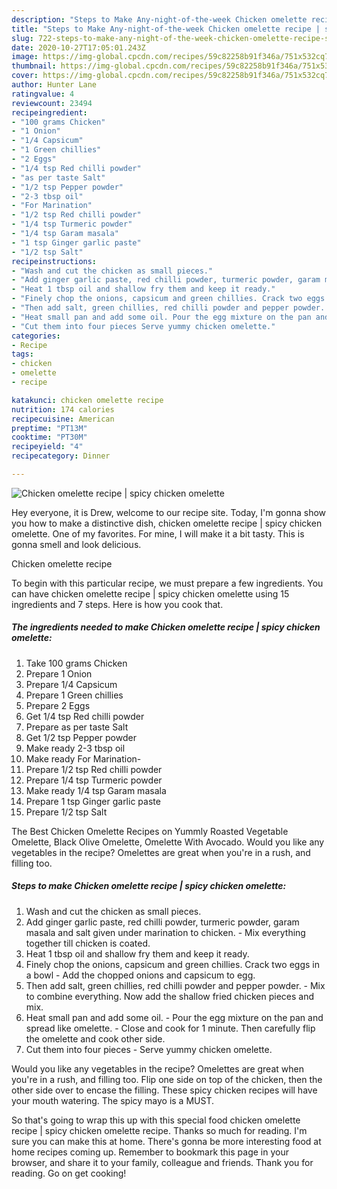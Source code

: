 ```yaml
---
description: "Steps to Make Any-night-of-the-week Chicken omelette recipe | spicy chicken omelette"
title: "Steps to Make Any-night-of-the-week Chicken omelette recipe | spicy chicken omelette"
slug: 722-steps-to-make-any-night-of-the-week-chicken-omelette-recipe-spicy-chicken-omelette
date: 2020-10-27T17:05:01.243Z
image: https://img-global.cpcdn.com/recipes/59c82258b91f346a/751x532cq70/chicken-omelette-recipe-spicy-chicken-omelette-recipe-main-photo.jpg
thumbnail: https://img-global.cpcdn.com/recipes/59c82258b91f346a/751x532cq70/chicken-omelette-recipe-spicy-chicken-omelette-recipe-main-photo.jpg
cover: https://img-global.cpcdn.com/recipes/59c82258b91f346a/751x532cq70/chicken-omelette-recipe-spicy-chicken-omelette-recipe-main-photo.jpg
author: Hunter Lane
ratingvalue: 4
reviewcount: 23494
recipeingredient:
- "100 grams Chicken"
- "1 Onion"
- "1/4 Capsicum"
- "1 Green chillies"
- "2 Eggs"
- "1/4 tsp Red chilli powder"
- "as per taste Salt"
- "1/2 tsp Pepper powder"
- "2-3 tbsp oil"
- "For Marination"
- "1/2 tsp Red chilli powder"
- "1/4 tsp Turmeric powder"
- "1/4 tsp Garam masala"
- "1 tsp Ginger garlic paste"
- "1/2 tsp Salt"
recipeinstructions:
- "Wash and cut the chicken as small pieces."
- "Add ginger garlic paste, red chilli powder, turmeric powder, garam masala and salt given under marination to chicken. Mix everything together till chicken is coated."
- "Heat 1 tbsp oil and shallow fry them and keep it ready."
- "Finely chop the onions, capsicum and green chillies. Crack two eggs in a bowl Add the chopped onions and capsicum to egg."
- "Then add salt, green chillies, red chilli powder and pepper powder. Mix to combine everything. Now add the shallow fried chicken pieces and mix."
- "Heat small pan and add some oil. Pour the egg mixture on the pan and spread like omelette. Close and cook for 1 minute. Then carefully flip the omelette and cook other side."
- "Cut them into four pieces Serve yummy chicken omelette."
categories:
- Recipe
tags:
- chicken
- omelette
- recipe

katakunci: chicken omelette recipe 
nutrition: 174 calories
recipecuisine: American
preptime: "PT13M"
cooktime: "PT30M"
recipeyield: "4"
recipecategory: Dinner

---
```



![Chicken omelette recipe | spicy chicken omelette](https://img-global.cpcdn.com/recipes/59c82258b91f346a/751x532cq70/chicken-omelette-recipe-spicy-chicken-omelette-recipe-main-photo.jpg)

Hey everyone, it is Drew, welcome to our recipe site. Today, I'm gonna show you how to make a distinctive dish, chicken omelette recipe | spicy chicken omelette. One of my favorites. For mine, I will make it a bit tasty. This is gonna smell and look delicious.

Chicken omelette recipe 

To begin with this particular recipe, we must prepare a few ingredients. You can have chicken omelette recipe | spicy chicken omelette using 15 ingredients and 7 steps. Here is how you cook that.

<!--inarticleads1-->

##### The ingredients needed to make Chicken omelette recipe | spicy chicken omelette:

1. Take 100 grams Chicken
1. Prepare 1 Onion
1. Prepare 1/4 Capsicum
1. Prepare 1 Green chillies
1. Prepare 2 Eggs
1. Get 1/4 tsp Red chilli powder
1. Prepare as per taste Salt
1. Get 1/2 tsp Pepper powder
1. Make ready 2-3 tbsp oil
1. Make ready For Marination-
1. Prepare 1/2 tsp Red chilli powder
1. Prepare 1/4 tsp Turmeric powder
1. Make ready 1/4 tsp Garam masala
1. Prepare 1 tsp Ginger garlic paste
1. Prepare 1/2 tsp Salt


The Best Chicken Omelette Recipes on Yummly Roasted Vegetable Omelette, Black Olive Omelette, Omelette With Avocado. Would you like any vegetables in the recipe? Omelettes are great when you&#39;re in a rush, and filling too. 

<!--inarticleads2-->

##### Steps to make Chicken omelette recipe | spicy chicken omelette:

1. Wash and cut the chicken as small pieces.
1. Add ginger garlic paste, red chilli powder, turmeric powder, garam masala and salt given under marination to chicken. - Mix everything together till chicken is coated.
1. Heat 1 tbsp oil and shallow fry them and keep it ready.
1. Finely chop the onions, capsicum and green chillies. Crack two eggs in a bowl - Add the chopped onions and capsicum to egg.
1. Then add salt, green chillies, red chilli powder and pepper powder. - Mix to combine everything. Now add the shallow fried chicken pieces and mix.
1. Heat small pan and add some oil. - Pour the egg mixture on the pan and spread like omelette. - Close and cook for 1 minute. Then carefully flip the omelette and cook other side.
1. Cut them into four pieces - Serve yummy chicken omelette.


Would you like any vegetables in the recipe? Omelettes are great when you&#39;re in a rush, and filling too. Flip one side on top of the chicken, then the other side over to encase the filling. These spicy chicken recipes will have your mouth watering. The spicy mayo is a MUST. 

So that's going to wrap this up with this special food chicken omelette recipe | spicy chicken omelette recipe. Thanks so much for reading. I'm sure you can make this at home. There's gonna be more interesting food at home recipes coming up. Remember to bookmark this page in your browser, and share it to your family, colleague and friends. Thank you for reading. Go on get cooking!
